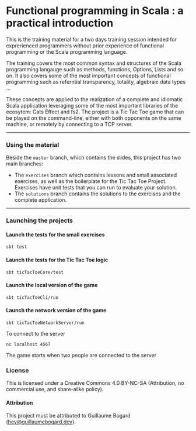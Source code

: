 # Functional programming in Scala : a practical introduction

This is the training material for a two days training session intended for exprerienced programmers without
prior experience of functional programming or the Scala programming language.

The training covers the most common syntax and structures of the Scala programming langauge such as methods,
functions, Options, Lists and so on. It also covers some of the most important concepts of functional
programming such as referntial transparency, totality, algebraic data types ...

These concepts are applied to the realization of a complete and idiomatic Scala application leveraging some
of the most important libraries of the ecosytem: Cats Effect and fs2. The project is a Tic Tac Toe game that
can be played on the command-line, either with both opponents on the same machine, or remotely by connecting
to a TCP server.

---

### Using the material

Beside the `master` branch, which contains the slides, this project has two main branches:

- The `exercises` branch which contains lessons and small associated exercises, as well as the boilerplate
for the Tic Tac Toe Project. Exercises have unit tests that you can run to evaluate your solution.
- The `solutions` branch contains the solutions to the exercises and the complete application.

---

### Launching the projects


#### Launch the tests for the small exercises

```
sbt test
```

#### Launch the tests for the Tic Tac Toe logic

```
sbt ticTacToeCore/test
```

#### Launch the local version of the game

```
sbt ticTacToeCli/run
```

#### Launch the network version of the game

```
sbt ticTacToeNetworkServer/run
```

To connect to the server

```
nc localhost 4567
```

The game starts when two people are connected to the server

### License

This is licensed under a Creative Commons 4.0 BY-NC-SA (Attribution, no commercial use, and share-alike policy).

#### Attribution

This project must be attributed to Guillaume Bogard (<hey@guillaumebogard.dev>).
